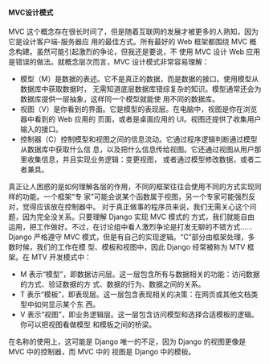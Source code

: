 #### MVC设计模式

MVC 这个概念存在很长时间了，但是随着互联网的发展才被更多的人熟知，因为它是设计客户端-服务器应
用的最佳方式。所有最好的 Web 框架都围绕 MVC 概念构建。虽然可能引起激烈的争论，但我还是要说，不
使用 MVC 设计 Web 应用是错误的做法。就概念层次而言，MVC 设计模式非常容易理解：

* 模型（M）是数据的表述。它不是真正的数据，而是数据的接口。使用模型从数据库中获取数据时，
无需知道底层数据库错综复杂的知识。模型通常还会为数据库提供一层抽象，这样同一个模型就能使
用不同的数据库。
* 视图（V）是你看到的界面。它是模型的表现层。在电脑中，视图是你在浏览器中看到的 Web 应用的
页面，或者是桌面应用的 UI。视图还提供了收集用户输入的接口。
* 控制器（C）控制模型和视图之间的信息流动。它通过程序逻辑判断通过模型从数据库中获取什么信
息，以及把什么信息传给视图。它还通过视图从用户那里收集信息，并且实现业务逻辑：变更视图，
或者通过模型修改数据，或者二者兼具。

真正让人困惑的是如何理解各层的作用，不同的框架往往会使用不同的方式实现同样的功能。一个框架“专
家”可能会说某个函数属于视图，另一个专家可能强烈反对，觉得应该放在控制器中。
对于真正做事的程序员来说，我们无需关心这个问题，因为完全没关系。只要理解 Django 实现 MVC 模式的
方式，我们就能自由运用，把工作做好。不过，在讨论组中看人激烈争论是打发无聊的不错方式……
Django 严格遵守 MVC 模式，但是有自己的实现逻辑。“C”部分由框架处理，多数时候，我们的工作在模
型、模板和视图中，因此 Django 经常被称为 MTV 框架。在 MTV 开发模式中：
* M 表示“模型”，即数据访问层。这一层包含所有与数据相关的功能：访问数据的方式、验证数据的方
式、数据的行为、数据之间的关系。
* T 表示“模板”，即表现层。这一层包含表现相关的决策：在网页或其他文档类型中如何显示某个东
西。
* V 表示“视图”，即业务逻辑层。这一层包含访问模型和选择合适模板的逻辑。你可以把视图看做模型
和模板之间的桥梁。

在名称的使用上，这可能是 Django 唯一的不足，因为 Django 的视图更像是 MVC 中的控制器，而 MVC 中的
视图是 Django 中的模板。